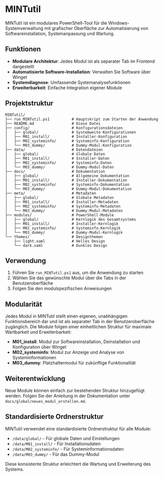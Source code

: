 # MINTutil

MINTutil ist ein modulares PowerShell-Tool für die Windows-Systemverwaltung mit grafischer Oberfläche zur Automatisierung von Softwareinstallation, Systemanpassung und Wartung.

## Funktionen

- **Modulare Architektur**: Jedes Modul ist als separater Tab im Frontend dargestellt
- **Automatisierte Software-Installation**: Verwalten Sie Software über Winget
- **Systemdiagnose**: Umfassende Systemanalysefunktionen 
- **Erweiterbarkeit**: Einfache Integration eigener Module

## Projektstruktur

```
MINTutil/
├── run_MINTutil.ps1          # Hauptskript zum Starten der Anwendung
├── README.md                 # Diese Datei
├── config/                   # Konfigurationsdateien
│   ├── global/               # Systemweite Konfigurationen
│   ├── M01_install/          # Installer-Konfiguration 
│   ├── M02_systeminfo/       # Systeminfo-Konfiguration
│   └── M03_dummy/            # Dummy-Modul-Konfiguration
├── data/                     # Datendateien
│   ├── global/               # Globale Daten
│   ├── M01_install/          # Installer-Daten
│   ├── M02_systeminfo/       # Systeminfo-Daten
│   └── M03_dummy/            # Dummy-Modul-Daten
├── docs/                     # Dokumentation
│   ├── global/               # Allgemeine Dokumentation
│   ├── M01_install/          # Installer-Dokumentation
│   ├── M02_systeminfo/       # Systeminfo-Dokumentation
│   └── M03_dummy/            # Dummy-Modul-Dokumentation
├── meta/                     # Metadaten
│   ├── global/               # Globale Metadaten
│   ├── M01_install/          # Installer-Metadaten
│   ├── M02_systeminfo/       # Systeminfo-Metadaten
│   └── M03_dummy/            # Dummy-Modul-Metadaten
├── modules/                  # PowerShell-Module
│   ├── global/               # Kernlogik des Gesamtsystems
│   ├── M01_install/          # Installer-Kernlogik
│   ├── M02_systeminfo/       # Systeminfo-Kernlogik
│   └── M03_dummy/            # Dummy-Modul-Kernlogik
└── themes/                   # Designthemen
    ├── light.xaml            # Helles Design
    └── dark.xaml             # Dunkles Design
```

## Verwendung

1. Führen Sie `run_MINTutil.ps1` aus, um die Anwendung zu starten
2. Wählen Sie das gewünschte Modul über die Tabs in der Benutzeroberfläche
3. Folgen Sie den modulspezifischen Anweisungen

## Modularität

Jedes Modul in MINTutil stellt einen eigenen, unabhängigen Funktionsbereich dar und ist als separater Tab in der Benutzeroberfläche zugänglich. Die Module folgen einer einheitlichen Struktur für maximale Wartbarkeit und Erweiterbarkeit:

- **M01_install**: Modul zur Softwareinstallation, Deinstallation und Konfiguration über Winget
- **M02_systeminfo**: Modul zur Anzeige und Analyse von Systeminformationen
- **M03_dummy**: Platzhaltermodul für zukünftige Funktionalität

## Weiterentwicklung

Neue Module können einfach zur bestehenden Struktur hinzugefügt werden. Folgen Sie der Anleitung in der Dokumentation unter `docs/global/neues_modul_erstellen.md`.

## Standardisierte Ordnerstruktur

MINTutil verwendet eine standardisierte Ordnerstruktur für alle Module:

- `/data/global/` - Für globale Daten und Einstellungen
- `/data/M01_install/` - Für Installationsdaten
- `/data/M02_systeminfo/` - Für Systeminformationsdaten
- `/data/M03_dummy/` - Für das Dummy-Modul

Diese konsistente Struktur erleichtert die Wartung und Erweiterung des Systems.